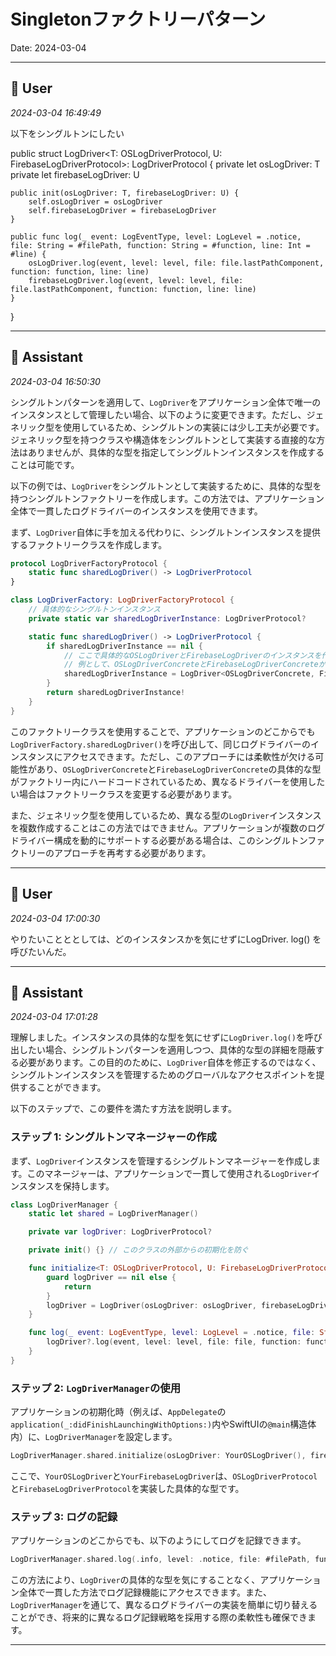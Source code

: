 # Singletonファクトリーパターン

Date: 2024-03-04

---

## 👤 User
*2024-03-04 16:49:49*

以下をシングルトンにしたい

public struct LogDriver&lt;T: OSLogDriverProtocol, U: FirebaseLogDriverProtocol&gt;: LogDriverProtocol {
    private let osLogDriver: T
    private let firebaseLogDriver: U

    public init(osLogDriver: T, firebaseLogDriver: U) {
        self.osLogDriver = osLogDriver
        self.firebaseLogDriver = firebaseLogDriver
    }
    
    public func log(_ event: LogEventType, level: LogLevel = .notice, file: String = #filePath, function: String = #function, line: Int = #line) {
        osLogDriver.log(event, level: level, file: file.lastPathComponent, function: function, line: line)
        firebaseLogDriver.log(event, level: level, file: file.lastPathComponent, function: function, line: line)
    }
}

---

## 🤖 Assistant
*2024-03-04 16:50:30*

シングルトンパターンを適用して、`LogDriver`をアプリケーション全体で唯一のインスタンスとして管理したい場合、以下のように変更できます。ただし、ジェネリック型を使用しているため、シングルトンの実装には少し工夫が必要です。ジェネリック型を持つクラスや構造体をシングルトンとして実装する直接的な方法はありませんが、具体的な型を指定してシングルトンインスタンスを作成することは可能です。

以下の例では、`LogDriver`をシングルトンとして実装するために、具体的な型を持つシングルトンファクトリーを作成します。この方法では、アプリケーション全体で一貫したログドライバーのインスタンスを使用できます。

まず、`LogDriver`自体に手を加える代わりに、シングルトンインスタンスを提供するファクトリークラスを作成します。

```swift
protocol LogDriverFactoryProtocol {
    static func sharedLogDriver() -> LogDriverProtocol
}

class LogDriverFactory: LogDriverFactoryProtocol {
    // 具体的なシングルトンインスタンス
    private static var sharedLogDriverInstance: LogDriverProtocol?

    static func sharedLogDriver() -> LogDriverProtocol {
        if sharedLogDriverInstance == nil {
            // ここで具体的なOSLogDriverとFirebaseLogDriverのインスタンスを作成
            // 例として、OSLogDriverConcreteとFirebaseLogDriverConcreteが具体的な実装と仮定
            sharedLogDriverInstance = LogDriver<OSLogDriverConcrete, FirebaseLogDriverConcrete>(osLogDriver: OSLogDriverConcrete(), firebaseLogDriver: FirebaseLogDriverConcrete())
        }
        return sharedLogDriverInstance!
    }
}
```

このファクトリークラスを使用することで、アプリケーションのどこからでも`LogDriverFactory.sharedLogDriver()`を呼び出して、同じログドライバーのインスタンスにアクセスできます。ただし、このアプローチには柔軟性が欠ける可能性があり、`OSLogDriverConcrete`と`FirebaseLogDriverConcrete`の具体的な型がファクトリー内にハードコードされているため、異なるドライバーを使用したい場合はファクトリークラスを変更する必要があります。

また、ジェネリック型を使用しているため、異なる型の`LogDriver`インスタンスを複数作成することはこの方法ではできません。アプリケーションが複数のログドライバー構成を動的にサポートする必要がある場合は、このシングルトンファクトリーのアプローチを再考する必要があります。

---

## 👤 User
*2024-03-04 17:00:30*

やりたいことととしては、どのインスタンスかを気にせずにLogDriver. log() を呼びたいんだ。

---

## 🤖 Assistant
*2024-03-04 17:01:28*

理解しました。インスタンスの具体的な型を気にせずに`LogDriver.log()`を呼び出したい場合、シングルトンパターンを適用しつつ、具体的な型の詳細を隠蔽する必要があります。この目的のために、`LogDriver`自体を修正するのではなく、シングルトンインスタンスを管理するためのグローバルなアクセスポイントを提供することができます。

以下のステップで、この要件を満たす方法を説明します。

### ステップ 1: シングルトンマネージャーの作成

まず、`LogDriver`インスタンスを管理するシングルトンマネージャーを作成します。このマネージャーは、アプリケーションで一貫して使用される`LogDriver`インスタンスを保持します。

```swift
class LogDriverManager {
    static let shared = LogDriverManager()

    private var logDriver: LogDriverProtocol?

    private init() {} // このクラスの外部からの初期化を防ぐ

    func initialize<T: OSLogDriverProtocol, U: FirebaseLogDriverProtocol>(osLogDriver: T, firebaseLogDriver: U) {
        guard logDriver == nil else {
            return
        }
        logDriver = LogDriver(osLogDriver: osLogDriver, firebaseLogDriver: firebaseLogDriver)
    }

    func log(_ event: LogEventType, level: LogLevel = .notice, file: String = #filePath, function: String = #function, line: Int = #line) {
        logDriver?.log(event, level: level, file: file, function: function, line: line)
    }
}
```

### ステップ 2: `LogDriverManager`の使用

アプリケーションの初期化時（例えば、`AppDelegate`の`application(_:didFinishLaunchingWithOptions:)`内やSwiftUIの`@main`構造体内）に、`LogDriverManager`を設定します。

```swift
LogDriverManager.shared.initialize(osLogDriver: YourOSLogDriver(), firebaseLogDriver: YourFirebaseLogDriver())
```

ここで、`YourOSLogDriver`と`YourFirebaseLogDriver`は、`OSLogDriverProtocol`と`FirebaseLogDriverProtocol`を実装した具体的な型です。

### ステップ 3: ログの記録

アプリケーションのどこからでも、以下のようにしてログを記録できます。

```swift
LogDriverManager.shared.log(.info, level: .notice, file: #filePath, function: #function, line: #line)
```

この方法により、`LogDriver`の具体的な型を気にすることなく、アプリケーション全体で一貫した方法でログ記録機能にアクセスできます。また、`LogDriverManager`を通じて、異なるログドライバーの実装を簡単に切り替えることができ、将来的に異なるログ記録戦略を採用する際の柔軟性も確保できます。

---
